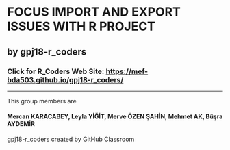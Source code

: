 # FOCUS IMPORT AND EXPORT ISSUES WITH R PROJECT  
## by gpj18-r_coders

### Click for R_Coders Web Site: https://mef-bda503.github.io/gpj18-r_coders/

***

This group members are
#### Mercan KARACABEY, Leyla YİĞİT, Merve ÖZEN ŞAHİN, Mehmet AK, Büşra AYDEMİR

gpj18-r_coders created by GitHub Classroom

